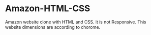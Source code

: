 # Amazon-HTML-CSS
Amazon website clone with HTML and CSS.
It is not Responsive. This website dimensions are according to chorome.
